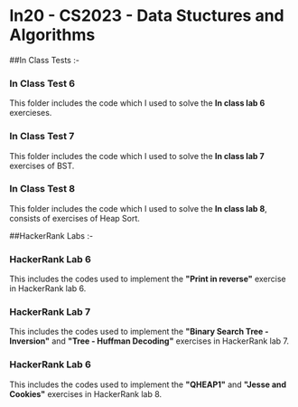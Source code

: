 # ln20 - CS2023 - Data Stuctures and Algorithms

##In Class Tests :-

### In Class Test 6
This folder includes the code which I used to solve the **In class lab 6** exercieses.  

### In Class Test 7
This folder includes the code which I used to solve the **In class lab 7** exercises of BST.  

### In Class Test 8
This folder includes the code which I used to solve the **In class lab 8**, consists of exercises of Heap Sort.



##HackerRank Labs :-

### HackerRank Lab 6
This  includes the codes  used to implement the **"Print in reverse"** exercise in HackerRank lab 6. 

### HackerRank Lab 7
This  includes the codes used to implement the **"Binary Search Tree - Inversion"** and **"Tree - Huffman Decoding"** exercises in HackerRank lab 7. 

### HackerRank Lab 6
This  includes the codes  used to implement the **"QHEAP1"** and **"Jesse and Cookies"** exercises in HackerRank lab 8. 
